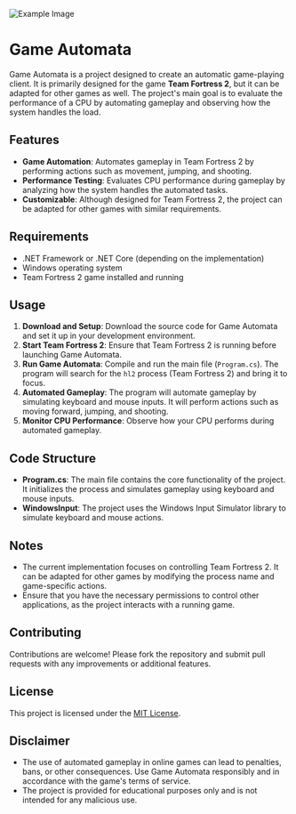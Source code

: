 ![Example Image](TF2.jpeg.png)
# Game Automata

Game Automata is a project designed to create an automatic game-playing client. It is primarily designed for the game **Team Fortress 2**, but it can be adapted for other games as well. The project's main goal is to evaluate the performance of a CPU by automating gameplay and observing how the system handles the load.

## Features

- **Game Automation**: Automates gameplay in Team Fortress 2 by performing actions such as movement, jumping, and shooting.
- **Performance Testing**: Evaluates CPU performance during gameplay by analyzing how the system handles the automated tasks.
- **Customizable**: Although designed for Team Fortress 2, the project can be adapted for other games with similar requirements.

## Requirements

- .NET Framework or .NET Core (depending on the implementation)
- Windows operating system
- Team Fortress 2 game installed and running

## Usage

1. **Download and Setup**: Download the source code for Game Automata and set it up in your development environment.
2. **Start Team Fortress 2**: Ensure that Team Fortress 2 is running before launching Game Automata.
3. **Run Game Automata**: Compile and run the main file (`Program.cs`). The program will search for the `hl2` process (Team Fortress 2) and bring it to focus.
4. **Automated Gameplay**: The program will automate gameplay by simulating keyboard and mouse inputs. It will perform actions such as moving forward, jumping, and shooting.
5. **Monitor CPU Performance**: Observe how your CPU performs during automated gameplay.

## Code Structure

- **Program.cs**: The main file contains the core functionality of the project. It initializes the process and simulates gameplay using keyboard and mouse inputs.
- **WindowsInput**: The project uses the Windows Input Simulator library to simulate keyboard and mouse actions.

## Notes

- The current implementation focuses on controlling Team Fortress 2. It can be adapted for other games by modifying the process name and game-specific actions.
- Ensure that you have the necessary permissions to control other applications, as the project interacts with a running game.

## Contributing

Contributions are welcome! Please fork the repository and submit pull requests with any improvements or additional features.

## License

This project is licensed under the [MIT License](LICENSE).

## Disclaimer

- The use of automated gameplay in online games can lead to penalties, bans, or other consequences. Use Game Automata responsibly and in accordance with the game's terms of service.
- The project is provided for educational purposes only and is not intended for any malicious use.
